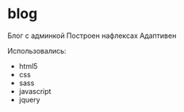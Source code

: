 # blog
Блог с админкой
Построен нафлексах
Адаптивен

Использовались:
- html5
- css
- sass
- javascript
- jquery
